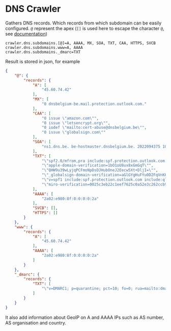 # DNS Crawler

Gathers DNS records. Which records from which subdomain can be easily configured. `@` represent the apex (`[]` is used here to escape the character `@`, see [documentation](https://docs.spring.io/spring-boot/docs/current/reference/html/features.html#features.external-config.typesafe-configuration-properties.relaxed-binding.maps))

```shell
crawler.dns.subdomains.[@]=A, AAAA, MX, SOA, TXT, CAA, HTTPS, SVCB
crawler.dns.subdomains.www=A, AAAA
crawler.dns.subdomains._dmarc=TXT
```

Result is stored in json, for example

```json
{
    "@": {
        "records": {
            "A": [
                "45.60.74.42"
            ],
            "MX": [
                "0 dnsbelgium-be.mail.protection.outlook.com."
            ],
            "CAA": [
                "0 issue \"amazon.com\"",
                "0 issue \"letsencrypt.org\"",
                "0 iodef \"mailto:cert-abuse@dnsbelgium.be\"",
                "0 issue \"globalsign.com\""
            ],
            "SOA": [
                "ns1.dns.be. be-hostmaster.dnsbelgium.be. 2022094375 10800 1800 3600000 3600"
            ],
            "TXT": [
                "\"spf2.0/mfrom,pra include:spf.protection.outlook.com include:qlan.eu include:servers.mcsv.net include:spf.flexmail.eu ip4:52.17.217.28 ip4:52.214.17.58 ip4:84.199.48.136 -all\"",
                "\"apple-domain-verification=1bO1oU8ux8xGmGqT\"",
                "\"QHW9u39wLyjqPCFmoNpDsDJHubOneJ2Eecw5Xt+DljI=\"",
                "\"_globalsign-domain-verification=aGlGYgHuFYu0D2FqVnKKkORIcIB2uvzfp8u9aXdQ9m\"",
                "\"v=spf1 include:spf.protection.outlook.com include:qlan.eu include:_spf.elasticemail.com include:servers.mcsv.net include:spf.flexmail.eu ip4:52.17.217.28 ip4:52.214.17.58 ip4:84.199.48.136 -all\"",
                "\"miro-verification=0025c3eb22c1eef7625c0a52e3c262ccb937b6fa\""
            ],
            "AAAA": [
                "2a02:e980:8f:0:0:0:0:2a"
            ],
            "SVCB": [],
            "HTTPS": []
        }
    },
    "www": {
        "records": {
            "A": [
                "45.60.74.42"
            ],
            "AAAA": [
                "2a02:e980:8f:0:0:0:0:2a"
            ]
        }
    },
    "_dmarc": {
        "records": {
            "TXT": [
                "\"v=DMARC1; p=quarantine; pct=10; fo=0; rua=mailto:dmarc@dnsbelgium.be; ruf=mailto:dmarc@dnsbelgium.be\""
            ]
        }
    }
}
```

It also add information about GeoIP on A and AAAA IPs such as AS number, AS organisation and country.